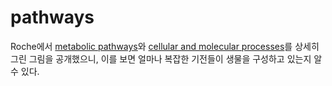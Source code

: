 # pathways

Roche에서 [metabolic pathways](http://biochemical-pathways.com/#/map/1)와 [cellular and molecular processes](http://biochemical-pathways.com/#/map/2)를 상세히 그린 그림을 공개했으니, 이를 보면 얼마나 복잡한 기전들이 생물을 구성하고 있는지 알 수 있다.
